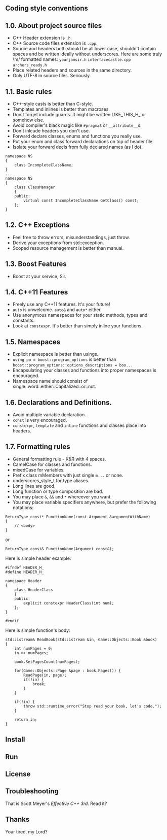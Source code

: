 ## Coding style conventions

1.0. About project source files
-----------------
* C++ Header extension is `.h`.
* C++ Source code files extension is `.cpp`.
* Source and headers both should be all lower case, shouldn't contain spaces and be written ideally without underscores.
Here are some truly \m/ formatted names:
`yourjamsir.h`
`interfacecastle.cpp`
`archers_ready.h`
* Place related headers and sources in the same directory.
* Only UTF-8 in source files. Seriously.

1.1. Basic rules
----------
* C++-style casts is better than C-style.
* Templates and inlines is better than macroses.
* Don't forget include guards. It might be written LIKE_THIS_H_ or somehow else.
* Avoid compiler's black magic like `#pragma`s or `__attribute__`s.
* Don't inlcude headers you don't use.
* Forward declare classes, enums and functions you really use.
* Put your enum and class forward declarations on top of header file.
* Isolate your forward decls from fully declared names (as I do).
```
namespace NS
{
    class IncompleteClassName;
}
...
namespace NS
{
    class ClassManager
    {
    public:
        virtual const IncompleteClassName GetClass() const;
    };
}
```
1.2. C++ Exceptions
-------------------
* Feel free to throw errors, misunderstandings, just throw.
* Derive your exceptions from std::exception.
* Scoped resource management is better than manual.

1.3. Boost Features
--------------
* Boost at your service, Sir.

1.4. C++11 Features
-------------------
* Freely use any C++11 features. It's your future!
* `auto` is unwelcome. `auto&` and `auto*` either.
* Use anonymous namespaces for your static methods, types and constants.
* Look at `constexpr`. It's better than simply inline your functions.

1.5. Namespaces
--------------
* Explicit namespace is better than usings.
* `using po = boost::program_options` is better than `boost::program_options::options_descriptions = boo...`
* Encapsulating your classes and functions into proper namespaces is encouraged.
* Namespace name should consist of single::word::either::Capitalized::or::not. 

1.6. Declarations and Definitions.
------------------------------------------------------
* Avoid multiple variable declaration.
* `const` is very encouraged.
* `constexpr`, `template` and `inline` functions and classes place into headers.

1.7. Formatting rules
---------------------
* General formatting rule - K&R with 4 spaces.
* CamelCase for classes and functions.
* mixedCase for variables.
* Prefix class mMembers with just single `m...` or none.
* underscores_style_t for type aliases.
* Long lines are good.
* Long function or type composition are bad.
* You may place `&`, `&&` and `*` whereever you want.
* You may place variable specifiers anywhere, but prefer the following notations:

```
ReturnType const* FunctionName(const Argument &argumentWithName)
{
    // <body>
}
```

or

```
ReturnType const& FunctionName(Argument const&);
```

Here is simple header example:

```
#ifndef HEADER_H_
#define HEADER_H_

namespace Header
{
    class HeaderClass
    {
    public:
        explicit constexpr HeaderClass(int num);
    };
}

#endif
```

Here is simple function's body:

```
std::istream& ReadBook(std::istream &in, Game::Objects::Book &book)
{
    int numPages = 0;
    in >> numPages;

    book.SetPagesCount(numPages);
    
    for(Game::Objects::Page &page : book.Pages()) {
        ReadPage(in, page);
        if(!in) {
            break;
        }
    }
    
    if(!in) {
        throw std::runtime_error("Stop read your book, let's code.");
    }
    
    return in;
}
```

## Install

## Run

## License

## Troubleshooting

That is Scott Meyer's *Effective C++ 3rd*. Read it?

## Thanks

Your tired, my Lord?